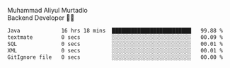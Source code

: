 Muhammad Aliyul Murtadlo
<br>
Backend Developer 👨‍💻
<br>
<!--START_SECTION:waka-->

```txt
Java             16 hrs 18 mins  █████████████████████████   99.88 %
textmate         0 secs          ░░░░░░░░░░░░░░░░░░░░░░░░░   00.09 %
SQL              0 secs          ░░░░░░░░░░░░░░░░░░░░░░░░░   00.01 %
XML              0 secs          ░░░░░░░░░░░░░░░░░░░░░░░░░   00.01 %
GitIgnore file   0 secs          ░░░░░░░░░░░░░░░░░░░░░░░░░   00.00 %
```

<!--END_SECTION:waka-->
